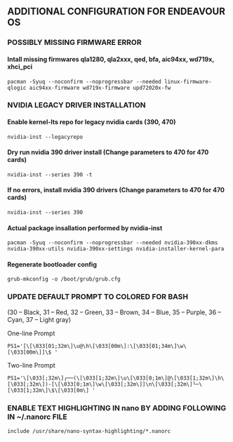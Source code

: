 ## ADDITIONAL CONFIGURATION FOR ENDEAVOUR OS

### POSSIBLY MISSING FIRMWARE ERROR
#### Intall missing firmwares qla1280, qla2xxx, qed, bfa, aic94xx, wd719x, xhci_pci
`pacman -Syuq --noconfirm --noprogressbar --needed linux-firmware-qlogic aic94xx-firmware wd719x-firmware upd72020x-fw`


### NVIDIA LEGACY DRIVER INSTALLATION

#### Enable kernel-lts repo for legacy nvidia cards (390, 470)
`nvidia-inst --legacyrepo`

#### Dry run nvidia 390 driver install (Change parameters to 470 for 470 cards)
`nvidia-inst --series 390 -t`

#### If no errors, install nvidia 390 drivers (Change parameters to 470 for 470 cards)
`nvidia-inst --series 390`
#### Actual package insallation performed by nvidia-inst
`pacman -Syuq --noconfirm --noprogressbar --needed nvidia-390xx-dkms nvidia-390xx-utils nvidia-390xx-settings nvidia-installer-kernel-para`

#### Regenerate bootloader config
`grub-mkconfig -o /boot/grub/grub.cfg`


### UPDATE DEFAULT PROMPT TO COLORED FOR BASH
(30 – Black, 31 – Red, 32 – Green, 33 – Brown, 34 – Blue, 35 – Purple, 36 – Cyan, 37 – Light gray)

One-line Prompt

`PS1='[\[\033[01;32m\]\u@\h\[\033[00m\]:\[\033[01;34m\]\w\[\033[00m\]]\$ '`

Two-line Prompt

`PS1='\[\033[;32m\]┌──(\[\033[1;32m\]\u\[\033[0;1m\]@\[\033[1;32m\]\h\[\033[;32m\])-[\[\033[0;1m\]\w\[\033[;32m\]]\n\[\033[;32m\]└─\[\033[1;32m\]\$\[\033[0m\] '`

### ENABLE TEXT HIGHLIGHTING IN nano BY ADDING FOLLOWING IN ~/.nanorc FILE
`include /usr/share/nano-syntax-highlighting/*.nanorc`
